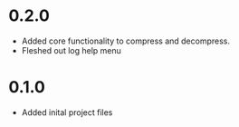 # 0.2.0
-	Added core functionality to compress and decompress.
-	Fleshed out log help menu

# 0.1.0
-	Added inital project files